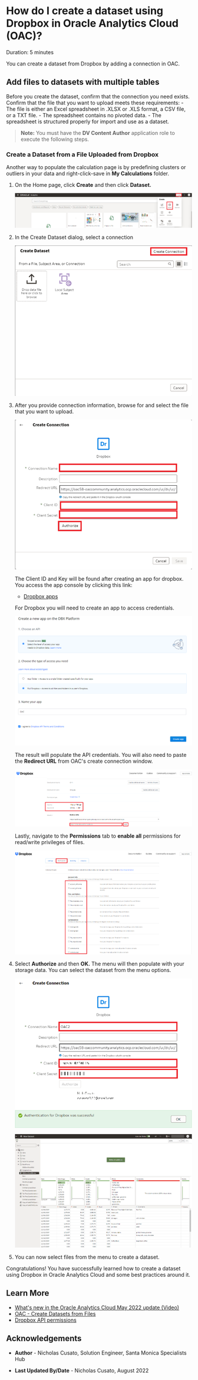 # How do I create a dataset using Dropbox in Oracle Analytics Cloud (OAC)?
Duration: 5 minutes

You can create a dataset from Dropbox by adding a connection in OAC.

## Add files to datasets with multiple tables
Before you create the dataset, confirm that the connection you need exists. Confirm that the file that you want to upload meets these requirements:
    - The file is either an Excel spreadsheet in .XLSX or .XLS format, a CSV file, or a TXT file.
    - The spreadsheet contains no pivoted data.
    - The spreadsheet is structured properly for import and use as a dataset. 

>**Note:** You must have the **DV Content Author** application role to execute the following steps.

### Create a Dataset from a File Uploaded from Dropbox

Another way to populate the calculation page is by predefining clusters or outliers in your data and right-click-save in **My Calculations** folder. 

1. On the Home page, click **Create** and then click **Dataset.**

    ![Create Best Visualization to populate image](images/create-dataset.png)

2. In the Create Dataset dialog, select a connection

    ![Select statistics for clusters or outliers](images/create-connection.png)

3. After you provide connection information, browse for and select the file that you want to upload.

    ![Select statistics for clusters or outliers](images/dropbox-connection.png)

    The Client ID and Key will be found after creating an app for dropbox. You access the app console by clicking this link: 
    - [Dropbox apps](https://www.dropbox.com/developers/apps)

    For Dropbox you will need to create an app to access credentials.

    ![Dropbox App](images/dropbox-oauth.png)

    The result will populate the API credentials. You will also need to paste the **Redirect URL** from OAC's create connection window.

    ![Dropbox app creation](images/dropbox-direct-url.png)

    Lastly, navigate to the **Permissions** tab to **enable all** permissions for read/write privileges of files.

    ![Dropbox Permissions](images/permissions.png)
  
4. Select **Authorize** and then **OK.** The menu will then populate with your storage data. You can select the dataset from the menu options.
    
    ![OAC datasets from drive](images/dropbox-key.png)
    
    ![OAC datasets from drive](images/drive-updated.png)

5. You can now select files from the menu to create a dataset.

Congratulations! You have successfully learned how to create a dataset using Dropbox in Oracle Analytics Cloud and some best practices around it.

## Learn More

* [What's new in the Oracle Analytics Cloud May 2022 update (Video)](https://www.youtube.com/watch?v=K3YaJlmfSpM)
* [OAC - Create Datasets from Files](https://docs.oracle.com/en/cloud/paas/analytics-cloud/acubi/create-dataset-files.html#GUID-04CF3C71-DE49-4D6C-971E-6EAFDBB92D82)
* [Dropbox API permissions](https://developers.dropbox.com/oauth-guide)

## Acknowledgements

* **Author** - Nicholas Cusato, Solution Engineer, Santa Monica Specialists Hub

* **Last Updated By/Date** - Nicholas Cusato, August 2022